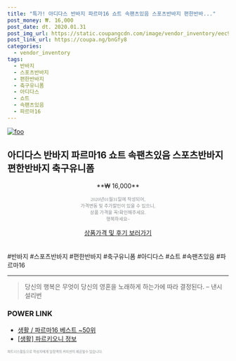 ```yaml
--- 
title: "특가! 아디다스 반바지 파르마16 쇼트 속팬츠있음 스포츠반바지 편한반바..." 
post_money: ₩. 16,000 
post_date: dt. 2020.01.31 
post_img_url: https://static.coupangcdn.com/image/vendor_inventory/eec9/03644f2ae326e617f9648bda6b3f5721809e20da4db122ccf6f1a858e709.jpg 
post_link_url: https://coupa.ng/bnGfy8 
categories: 
  - vendor_inventory 
tags: 
  - 반바지 
  - 스포츠반바지 
  - 편한반바지 
  - 축구유니폼 
  - 아디다스 
  - 쇼트 
  - 속팬츠있음 
  - 파르마16 
--- 
```

[![foo](https://static.coupangcdn.com/image/vendor_inventory/eec9/03644f2ae326e617f9648bda6b3f5721809e20da4db122ccf6f1a858e709.jpg)](https://coupa.ng/bnGfy8) 

## 아디다스 반바지 파르마16 쇼트 속팬츠있음 스포츠반바지 편한반바지 축구유니폼 
<p style="text-align: center;">**₩ 16,000**</p> 
<p style="text-align: center;"><span style="color: #898c8f; font-family: Georgia,Times,serif; font-size: 0.75em;">2020년01월31일에 작성되어, <br>가격변동 및 추가할인이 있을 수 있으니,<br> 상품 가격을 꼭!확인해주세요.<br>행복하세요~</span> 
</p>	 
<div markdown="0" style="text-align: center;"><a href="https://coupa.ng/bnGfy8" class="btn btn--success">상품가격 및 후기 보러가기</a></div> 
<br><br> 
  #반바지 #스포츠반바지 #편한반바지 #축구유니폼 #아디다스 #쇼트 #속팬츠있음 #파르마16 
<hr> 

> 당신의 행복은 무엇이 당신의 영혼을 노래하게 하는가에 따라 결정된다. – 낸시 설리번 


### POWER LINK

* <a href="https://blog.naver.com/santokki14/221790885019" target="_blank">생활 / 파르마16 베스트 ~50위</a>
* <a href="https://blog.naver.com/fasyy4321/221765343667" target="_blank"> [생활] 파르키오니 정보 </a>

<span style="color: #898c8f; font-family: Georgia,Times,serif; font-size: 0.55em;">파트너스활동으로 작성자에게 일정액의 커미션이 제공될수 있습니다.</span> 
